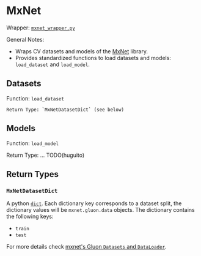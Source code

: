 # MxNet

Wrapper: [`mxnet_wrapper.py`](../../../sotaai/cv/mxnet_wrapper.py)

General Notes:

- Wraps CV datasets and models of the
  [MxNet](https://mxnet.apache.org/versions/1.7.0/api/python/docs/api/) library.
- Provides standardized functions to load datasets and models: `load_dataset`
  and `load_model`.

## Datasets

Function: `load_dataset`

```
Return Type: `MxNetDatasetDict` (see below)
```

## Models

Function: `load_model`

Return Type: ... TODO(huguito)

## Return Types

### `MxNetDatasetDict`

A python
[`dict`](https://docs.python.org/3/tutorial/datastructures.html#dictionaries).
Each dictionary key corresponds to a dataset split, the dictionary values will
be `mxnet.gluon.data` objects. The dictionary contains the following keys:

- `train`
- `test`

For more details check [mxnet's Gluon `Datasets` and
`DataLoader`](https://mxnet.apache.org/versions/1.7/api/python/docs/tutorials/packages/gluon/data/datasets.html).
